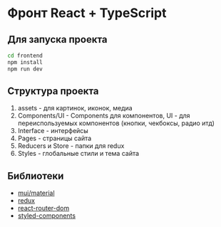 # Фронт React + TypeScript

## Для запуска проекта

```bash
cd frontend
npm install
npm run dev
```

## Структура проекта

1. assets - для картинок, иконок, медиа
2. Components/UI - Components для компонентов, UI - для переиспользуемых компонентов (кнопки, чекбоксы, радио итд)
3. Interface - интерфейсы
4. Pages - страницы сайта
5. Reducers и Store - папки для redux
6. Styles - глобальные стили и тема сайта

## Библиотеки

- [mui/material](https://mui.com/material-ui/)
- [redux](https://react-redux.js.org/)
- [react-router-dom](https://reactrouter.com/en/main)
- [styled-components](https://styled-components.com/)
